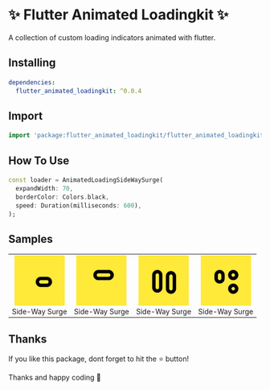 # ✨ Flutter Animated Loadingkit ✨

A collection of custom loading indicators animated with flutter.

##  Installing

```yaml
dependencies:
  flutter_animated_loadingkit: ^0.0.4
```

##  Import

```dart
import 'package:flutter_animated_loadingkit/flutter_animated_loadingkit.dart';
```

##  How To Use

```dart
const loader = AnimatedLoadingSideWaySurge(
  expandWidth: 70,
  borderColor: Colors.black,
  speed: Duration(milliseconds: 600),
);
```

##  Samples

<table>
  <tr>
    <td align="center">
      <img src="https://raw.githubusercontent.com/SayujSujeev/flutter_animated_loadingkit/main/assets/sideway_surge.gif" width="100px" height="100px">
      <br />
      Side-Way Surge
    </td>
    <td align="center">
      <img src="https://raw.githubusercontent.com/SayujSujeev/flutter_animated_loadingkit/main/assets/circle_surge.gif" width="100px" height="100px">
      <br />
      Side-Way Surge
    </td>
    <td align="center">
      <img src="https://raw.githubusercontent.com/SayujSujeev/flutter_animated_loadingkit/main/assets/dual_surge.gif" width="100px" height="100px">
      <br />
      Side-Way Surge
    </td>
    <td align="center">
      <img src="https://raw.githubusercontent.com/SayujSujeev/flutter_animated_loadingkit/main/assets/face_surge.gif" width="100px" height="100px">
      <br />
      Side-Way Surge
    </td>
  </tr>
</table>

##  Thanks
If you like this package, dont forget to hit the ⭐️ button!

Thanks and happy coding 👻